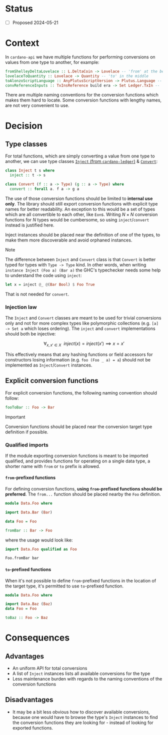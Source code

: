 # Status

- [ ] Proposed 2024-05-21

# Context

In `cardano-api` we have multiple functions for performing conversions on values from one type to another, for example:

```haskell
fromShelleyDeltaLovelace :: L.DeltaCoin -> Lovelace -- 'from' at the beginning
lovelaceToQuantity :: Lovelace -> Quantity -- 'to' in the middle
toAlonzoScriptLanguage :: AnyPlutusScriptVersion -> Plutus.Language -- 'to' at the beginning
convReferenceInputs :: TxInsReference build era -> Set Ledger.TxIn -- 'conv' at the beginning
```

There are multiple naming conventions for the conversion functions which makes them hard to locate.
Some conversion functions with lengthy names, are not very convenient to use.

# Decision

## Type classes

For total functions, which are simply converting a value from one type to another, we can use type classes [`Inject` (from `cardano-ledger`)](https://cardano-ledger.cardano.intersectmbo.org/cardano-ledger-core/Cardano-Ledger-BaseTypes.html#t:Inject) & [`Convert`](https://cardano-api.cardano.intersectmbo.org/cardano-api/Cardano-Api-Internal-Eras.html#t:Convert):
```haskell
class Inject t s where
  inject :: t -> s

class Convert (f :: a -> Type) (g :: a -> Type) where
  convert :: forall a. f a -> g a
```

The use of those conversion functions should be limited to **internal use only**.
The library should still export conversion functions with explicit type names for better readability.
An exception to this would be a set of types which are all convertible to each other, like `Eon`s.
Writing $N \times N$ conversion functions for $N$ types would be cumbersome, so using `inject`/`convert` instead is justified here.

Inject instances should be placed near the definition of one of the types, to make them more discoverable and avoid orphaned instances.

>[!NOTE]
>The difference between `Inject` and `Convert` class is that `Convert` is better typed for types with `Type -> Type` kind.
>In other words, when writing `instance Inject (Foo a) (Bar a)` the GHC's typechecker needs some help to understand the code using `inject`:
>```haskell
>let x = inject @_ @(Bar Bool) $ Foo True
>```
>That is not needed for `convert`.

### Injection law

The `Inject` and `Convert` classes are meant to be used for trivial conversions only and not for more complex types like polymorphic collections (e.g. `[a] -> Set a` which loses ordering).
The `inject` and `convert` implementations should both be injective:
```math
\forall_{x,x' \in X} \ \ inject(x) = inject(x') \implies x = x'
```

This effectively means that any hashing functions or field accessors for constructors losing information (e.g. `foo (Foo _ a) = a`) should not be implemented as `Inject`/`Convert` instances.

## Explicit conversion functions

For explicit conversion functions, the following naming convention should follow:

```haskell
fooToBar :: Foo -> Bar
```

>[!IMPORTANT]
>Conversion functions should be placed near the conversion target type definition if possible.

### Qualified imports

If the module exporting conversion functions is meant to be imported qualified, and provides functions for operating on a single data type, a shorter name with `from` or `to` prefix is allowed.

#### `from`-prefixed functions

For defining conversion functions, **using `from`-prefixed functions should be preferred**.
The `from...` function should be placed nearby the `Foo` definition.

```haskell
module Data.Foo where

import Data.Bar (Bar)

data Foo = Foo

fromBar :: Bar -> Foo
```

where the usage would look like:
```haskell
import Data.Foo qualified as Foo

Foo.fromBar bar
```

#### `to`-prefixed functions

When it's not possible to define `from`-prefixed functions in the location of the target type, it's permitted to use `to`-prefixed function.

```haskell
module Data.Foo where

import Data.Baz (Baz)
data Foo = Foo

toBaz :: Foo -> Baz
```

# Consequences

## Advantages
- An uniform API for total conversions
- A list of `Inject` instances lists all available conversions for the type
- Less maintenance burden with regards to the naming conventions of the conversion functions

## Disadvantages
- It may be a bit less obvious how to discover available conversions, because one would have to browse the type's `Inject` instances to find the conversion functions they are looking for - instead of looking for exported functions.


[modeline]: # ( vim: set spell spelllang=en: )
